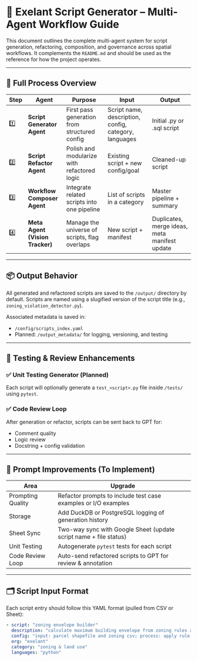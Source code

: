 # 🧠 Exelant Script Generator – Multi-Agent Workflow Guide

This document outlines the complete multi-agent system for script generation, refactoring, composition, and governance across spatial workflows. It complements the `README.md` and should be used as the reference for how the project operates.

---

## 🔄 Full Process Overview

| Step | Agent | Purpose | Input | Output |
|------|-------|---------|-------|--------|
| 1️⃣ | **Script Generator Agent** | First pass generation from structured config | Script name, description, config, category, languages | Initial .py or .sql script |
| 2️⃣ | **Script Refactor Agent** | Polish and modularize with refactored logic | Existing script + new config/goal | Cleaned-up script |
| 3️⃣ | **Workflow Composer Agent** | Integrate related scripts into one pipeline | List of scripts in a category | Master pipeline + summary |
| 4️⃣ | **Meta Agent (Vision Tracker)** | Manage the universe of scripts, flag overlaps | New script + manifest | Duplicates, merge ideas, meta manifest update |

---

## 📦 Output Behavior

All generated and refactored scripts are saved to the `/output/` directory by default. Scripts are named using a slugified version of the script title (e.g., `zoning_violation_detector.py`).

Associated metadata is saved in:
- `/config/scripts_index.yaml`
- Planned: `/output_metadata/` for logging, versioning, and testing

---

## 🧪 Testing & Review Enhancements

### ✅ Unit Testing Generator (Planned)
Each script will optionally generate a `test_<script>.py` file inside `/tests/` using `pytest`.

### ✅ Code Review Loop
After generation or refactor, scripts can be sent back to GPT for:
- Comment quality
- Logic review
- Docstring + config validation

---

## 🧠 Prompt Improvements (To Implement)

| Area | Upgrade |
|------|---------|
| Prompting Quality | Refactor prompts to include test case examples or I/O examples |
| Storage | Add DuckDB or PostgreSQL logging of generation history |
| Sheet Sync | Two-way sync with Google Sheet (update script name + file status) |
| Unit Testing | Autogenerate `pytest` tests for each script |
| Code Review Loop | Auto-send refactored scripts to GPT for review & annotation |

---

## 🗂️ Script Input Format

Each script entry should follow this YAML format (pulled from CSV or Sheet):

```yaml
- script: "zoning envelope builder"
  description: "calculate maximum building envelope from zoning rules and parcel shape"
  config: "input: parcel shapefile and zoning csv; process: apply rule-based modifiers (far, height, setbacks); output: constrained 2d/3d polygon layer"
  org: "exelant"
  category: "zoning & land use"
  languages: "python"